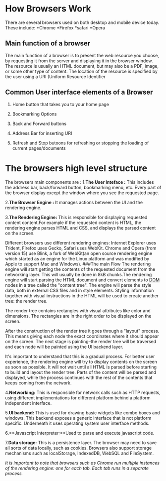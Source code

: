 # How Browsers Work

There are several browsers used on both desktop and mobile device today.
These include:
*Chrome
*Firefox
*safari
*Opera

## Main function of a browser
The main function of a browser is to present the web resource you choose, by requesting it from the server and displaying it in the browser window. The resource is usually an HTML document, but may also be a PDF, image, or some other type of content. The location of the resource is specified by the user using a URI (Uniform Resource Identifier
## Common User interface elements of a Browser
1. Home button that takes you to your home page

2. Bookmarking Options

3. Back and Forward buttons

4. Address Bar for inserting URI

5. Refresh and Stop butoons for refreshing or stopping the loading of current pages/documents

# The browsers high level structure
The browsers main components are :
1.**The User Inteface :** This includes the address bar, back/forward button, bookmarking menu, etc. Every part of the browser display except the window where you see the requested page.

2.**The Browser Engine :** It manages actions between the UI and the rendering engine.

3.**The Rendering Engine:** This is responsible for displaying requested content content.For example if the requested content is HTML, the rendering engine parses HTML and CSS, and displays the parsed content on the screen.

Different browsers use different rendering engines: Internet Explorer uses Trident, Firefox uses Gecko, Safari uses WebKit. Chrome and Opera (from version 15) use Blink, a fork of WebKit(an open source rendering engine which started as an engine for the Linux platform and was modified by Apple to support Mac and Windows).
###The main Flow
The rendering engine will start getting the contents of the requested document from the networking layer. This will usually be done in 8kB chunks.The rendering engine will start parsing the HTML document and convert elements to [DOM](http://www.html5rocks.com/en/tutorials/internals/howbrowserswork/#DOM) nodes in a tree called the "content tree". The engine will parse the style data, both in external CSS files and in style elements. Styling information together with visual instructions in the HTML will be used to create another tree: the render tree.
    
The render tree contains rectangles with visual attributes like color and dimensions. The rectangles are in the right order to be displayed on the screen.
    
After the construction of the render tree it goes through a "layout" process. This means giving each node the exact coordinates where it should appear on the screen. The next stage is painting–the render tree will be traversed and each node will be painted using the UI backend layer.
    
It's important to understand that this is a gradual process. For better user experience, the rendering engine will try to display contents on the screen as soon as possible. It will not wait until all HTML is parsed before starting to build and layout the render tree. Parts of the content will be parsed and displayed, while the process continues with the rest of the contents that keeps coming from the network.


4.**Networking:** This is responsible for network calls such as HTTP requests, using different implementations for different platform behind a platform independent interface.

5.**UI backend:** This is used for drawing basic widgets like combo boxes and windows. This backend exposes a generic interface that is not platform specific. Underneath it uses operating system user interface methods.

6.**Javascript Interpreter:**Used to parse and execute javascript code.

7.**Data storage:** This is a persistence layer. The browser may need to save all sorts of data locally, such as cookies. Browsers also support storage mechanisms such as localStorage, IndexedDB, WebSQL and FileSystem.

*It is important to note that browsers such as Chrome run multiple instances of the rendering engine: one for each tab. Each tab runs in a separate process.*





